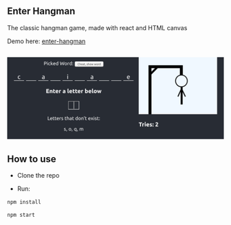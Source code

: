 ## Enter Hangman

The classic hangman game, made with react and HTML canvas

Demo here: [enter-hangman](http://enter-hangman.herokuapp.com/)

## ![Hangman Screenshot](/hangman.png)

## How to use

* Clone the repo

* Run:

```
npm install
```
```
npm start
```